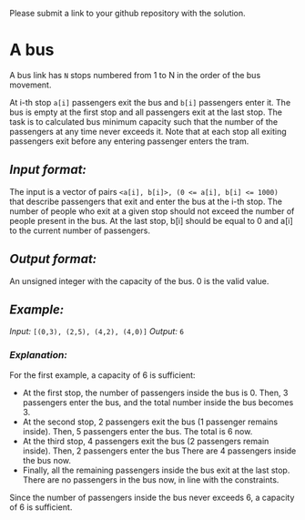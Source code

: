 Please submit a link to your github repository with the solution.

# A bus 
A bus link has `` N `` stops numbered from 1 to N in the order of the bus movement. 

At i-th stop `` a[i] `` passengers exit the bus and `` b[i] `` passengers enter it. 
The bus is empty at the first stop and all passengers exit at the last stop. 
The task is to calculated bus minimum capacity such that the number of the passengers at any time never exceeds it. 
Note that at each stop all exiting passengers exit before any entering passenger enters the tram.

## *Input format:*

The input is a vector of pairs `` <a[i], b[i]>, (0 <= a[i], b[i] <= 1000)  `` that describe passengers that exit and enter the bus at the i-th stop.
The number of people who exit at a given stop should not exceed the number of people present in the bus.
At the last stop, b[i] should be equal to 0 and a[i] to the current number of passengers. 

## *Output format:*

An unsigned integer with the capacity of the bus. 0 is the valid value.

## *Example:*

_Input:_ ``[(0,3), (2,5), (4,2), (4,0)]``
_Output:_ ``6``

### *Explanation:*

For the first example, a capacity of 6 is sufficient:
- At the first stop, the number of passengers inside the bus is 0. Then, 3 passengers enter the bus, and the total number inside the bus becomes 3.
- At the second stop, 2 passengers exit the bus (1 passenger remains inside). Then, 5 passengers enter the bus. The total is 6 now.
- At the third stop, 4 passengers exit the bus (2 passengers remain inside). Then, 2 passengers enter the bus There are 4 passengers inside the bus now.
- Finally, all the remaining passengers inside the bus exit at the last stop. There are no passengers in the bus now, in line with the constraints.

Since the number of passengers inside the bus never exceeds 6, a capacity of 6 is sufficient.


